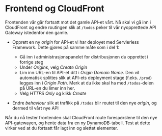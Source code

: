 # Frontend og CloudFront

Frontenden vår går fortsatt mot det gamle API-et vårt. Nå skal vi gå inn i CloudFront og endre routingen slik at `/todos` peker til vår nyopprettede API Gateway istedenfor den gamle.


- Opprett en ny *origin* for API-et vi har deployet med Servlerless Framework. Dette gjøres på samme måte som i del 1:
	- Gå inn i administrasjonspanelet for distribusjonen du opprettet i forrige steg
	- Under _Origins_, velg _Create Origin_
	- Lim inn URL-en til API-et ditt i _Origin Domain Name_. Den vil automatisk splittes slik at API-ets deployment stage (f.eks. `/prod`) legges inn i _Origin Path_. Merk at du ikke skal ha med `/todos`-delen på URL-en du limer inn her.
	- Velg _HTTPS Only_ og klikk _Create_

- Endre *behaviour* slik at trafikk på `/todos` blir routet til den nye *origin*, og dermed til vårt nye API

Når du nå tester frontenden skal CloudFront route forespørslene til den nye API-gatewayen, og hente data fra en ny DynamoDB-tabell. Test at dette virker ved at du fortsatt får lagt inn og slettet elementer.